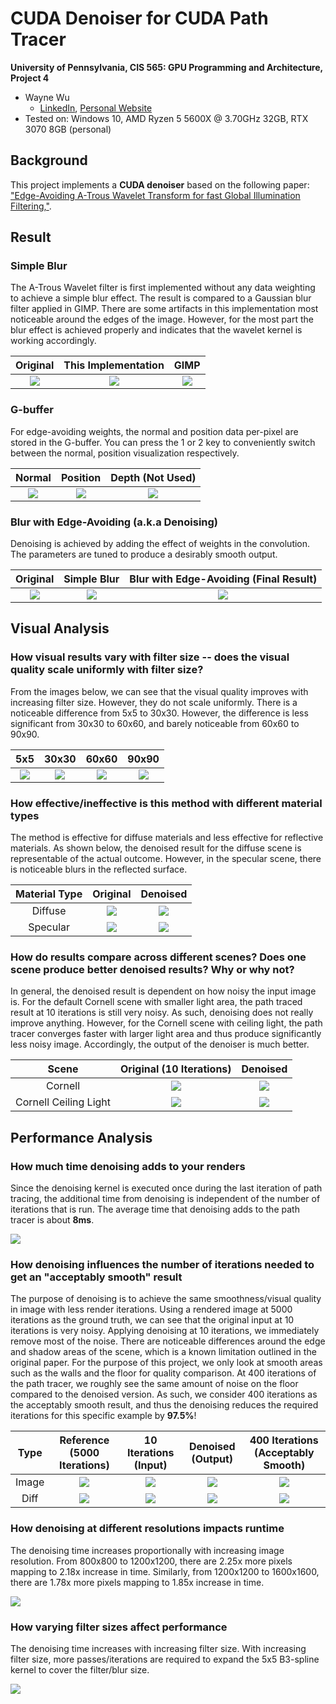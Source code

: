 CUDA Denoiser for CUDA Path Tracer
==================================

**University of Pennsylvania, CIS 565: GPU Programming and Architecture, Project 4**

* Wayne Wu
  * [LinkedIn](https://www.linkedin.com/in/wayne-wu/), [Personal Website](https://www.wuwayne.com/)
* Tested on: Windows 10, AMD Ryzen 5 5600X @ 3.70GHz 32GB, RTX 3070 8GB (personal)

## Background

This project implements a **CUDA denoiser** based on the following paper: ["Edge-Avoiding A-Trous Wavelet Transform for fast Global Illumination Filtering,"](https://jo.dreggn.org/home/2010_atrous.pdf).

## Result

### Simple Blur
The A-Trous Wavelet filter is first implemented without any data weighting to achieve a simple blur effect. The result is compared to a Gaussian blur filter applied in GIMP.
There are some artifacts in this implementation most noticeable around the edges of the image. However, for the most part the blur effect is achieved properly and indicates that the wavelet kernel is working accordingly.

Original                   |  This Implementation        | GIMP
:-------------------------:|:-------------------------:|:-----------:
![](img/original.png)      |  ![](img/simpleblur.png)     |  ![](img/gimpblur.png)

### G-buffer
For edge-avoiding weights, the normal and position data per-pixel are stored in the G-buffer. You can press the 1 or 2 key to conveniently switch between the normal, position visualization respectively.

Normal                     |  Position                    | Depth (Not Used)
:-------------------------:|:-------------------------:|:-----------:
![](img/buffer_normals.png)          |  ![](img/buffer_positions.png)      |  ![](img/buffer_depth.png)   


### Blur with Edge-Avoiding (a.k.a Denoising)
Denoising is achieved by adding the effect of weights in the convolution.
The parameters are tuned to produce a desirably smooth output. 

Original            |  Simple Blur                     | Blur with Edge-Avoiding (Final Result)
:-------------------------:|:-------------------------:|:-----------:
![](img/original.png)   |  ![](img/simpleblur.png)      |  ![](img/mydenoised.png)


## Visual Analysis
### How visual results vary with filter size -- does the visual quality scale uniformly with filter size?

From the images below, we can see that the visual quality improves with increasing filter size.
However, they do not scale uniformly. There is a noticeable difference from 5x5 to 30x30. However, the difference is less significant from 30x30 to 60x60, and barely noticeable from 60x60 to 90x90.

5x5    |30x30                      |  60x60                     | 90x90
:-----:|:-------------------------:|:-------------------------:|:-----------:
![](img/5x5.png)|![](img/30x30.png)   |  ![](img/60x60.png)      |  ![](img/90x90.png)


### How effective/ineffective is this method with different material types

The method is effective for diffuse materials and less effective for reflective materials.
As shown below, the denoised result for the diffuse scene is representable of the actual outcome.
However, in the specular scene, there is noticeable blurs in the reflected surface.

Material Type | Original             |  Denoised                 
:------------:|:------------------:|:-------------------------:
Diffuse       |![](img/diffuse_original.png)   |  ![](img/diffuse_denoised.png)     
Specular      |![](img/specular_original.png)   |  ![](img/specular_denoised.png)

### How do results compare across different scenes? Does one scene produce better denoised results? Why or why not?

In general, the denoised result is dependent on how noisy the input image is. 
For the default Cornell scene with smaller light area, the path traced result at 10 iterations is still very noisy. As such, denoising does not really improve anything.
However, for the Cornell scene with ceiling light, the path tracer converges faster with larger light area and thus produce significantly less noisy image. Accordingly, the output of the denoiser is much better.


Scene | Original (10 Iterations)           |  Denoised                
:-----:|:------------------:|:-------------------------:
Cornell               |![](img/cornell_original.png)   |  ![](img/cornell_denoised.png)                         
Cornell Ceiling Light |![](img/original.png)   |  ![](img/mydenoised.png)     


## Performance Analysis

### How much time denoising adds to your renders
Since the denoising kernel is executed once during the last iteration of path tracing, the additional time from denoising is independent of the number of iterations that is run. The average time that denoising adds to the path tracer is about **8ms**.

![](img/denoisetime.png)  

### How denoising influences the number of iterations needed to get an "acceptably smooth" result
The purpose of denoising is to achieve the same smoothness/visual quality in image with less render iterations. Using a rendered image at 5000 iterations as the ground truth, we can see that the original input at 10 iterations is very noisy. Applying denoising at 10 iterations, we immediately remove most of the noise. There are noticeable differences around the edge and shadow areas of the scene, which is a known limitation outlined in the original paper. For the purpose of this project, we only look at smooth areas such as the walls and the floor for quality comparison. At 400 iterations of the path tracer, we roughly see the same amount of noise on the floor compared to the denoised version. As such, we consider 400 iterations as the acceptably smooth result, and thus the denoising reduces the required iterations for this specific example by **97.5%**!

Type    |Reference (5000 Iterations)     |  10 Iterations (Input)    |  Denoised (Output)   | 400 Iterations (Acceptably Smooth)          
:------:|:------------------:|:-------------------------:|:------------------:|:-------------------:
Image   |![](img/groundtruth.png)        |  ![](img/original.png)    | ![](img/denoised2.png) | ![](img/400_original.png)
Diff    |![](img/groundtruth.png)        |  ![](img/original_diff.png) | ![](img/denoised_diff.png) | ![](img/400_diff.png)     

### How denoising at different resolutions impacts runtime
The denoising time increases proportionally with increasing image resolution. 
From 800x800 to 1200x1200, there are 2.25x more pixels mapping to 2.18x increase in time.
Similarly, from 1200x1200 to 1600x1600, there are 1.78x more pixels mapping to 1.85x increase in time.

![](img/denoise_resolutions.png)  

### How varying filter sizes affect performance
The denoising time increases with increasing filter size. With increasing filter size, more passes/iterations are required to expand the 5x5 B3-spline kernel to cover the filter/blur size.

![](img/denoise_filtersize.png)  
